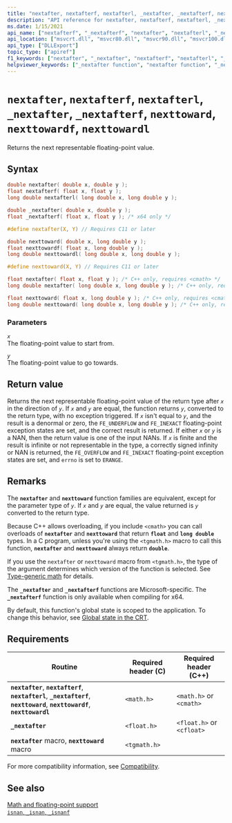 ```yaml
---
title: "nextafter, nextafterf, nextafterl, _nextafter, _nextafterf, nexttoward, nexttowardf, nexttowardl"
description: "API reference for nextafter, nextafterf, nextafterl, _nextafter, _nextafterf, nexttoward, nexttowardf, and nexttowardl; which return the next representable floating-point value."
ms.date: 1/15/2021
api_name: ["nextafterf", "_nextafterf", "nextafter", "nextafterl", "_nextafter", "nexttoward", "nexttowardf", "nexttowardl", "_o__nextafter", "_o_nextafter", "_o_nextafterf", "_o_nextafterl", "_o_nexttoward", "_o_nexttowardf", "_o_nexttowardl", "_o__nextafterf"]
api_location: ["msvcrt.dll", "msvcr80.dll", "msvcr90.dll", "msvcr100.dll", "msvcr100_clr0400.dll", "msvcr110.dll", "msvcr110_clr0400.dll", "msvcr120.dll", "msvcr120_clr0400.dll", "ucrtbase.dll", "api-ms-win-crt-math-l1-1-0.dll"]
api_type: ["DLLExport"]
topic_type: ["apiref"]
f1_keywords: ["nextafter", "_nextafter", "nextafterf", "nextafterl", "_nextafterf", "math/nextafter", "math/nextafterf", "math/nextafterl", "nexttoward", "nexttowardf", "nexttowardl", "math/nexttoward", "math/nexttowardf", "math/nexttowardl"]
helpviewer_keywords: ["_nextafter function", "nextafter function", "_nextafterf function", "nextafterf function", "nextafterl function", "nexttoward function", "nexttowardf function", "nexttowardl function"]
---
```

# `nextafter`, `nextafterf`, `nextafterl`, `_nextafter`, `_nextafterf`, `nexttoward`, `nexttowardf`, `nexttowardl`

Returns the next representable floating-point value.

## Syntax

```C
double nextafter( double x, double y );
float nextafterf( float x, float y );
long double nextafterl( long double x, long double y );

double _nextafter( double x, double y );
float _nextafterf( float x, float y ); /* x64 only */

#define nextafter(X, Y) // Requires C11 or later

double nexttoward( double x, long double y );
float nexttowardf( float x, long double y );
long double nexttowardl( long double x, long double y );

#define nexttoward(X, Y) // Requires C11 or later

float nextafter( float x, float y ); /* C++ only, requires <cmath> */
long double nextafter( long double x, long double y ); /* C++ only, requires <cmath> */

float nexttoward( float x, long double y ); /* C++ only, requires <cmath> */
long double nexttoward( long double x, long double y ); /* C++ only, requires <cmath> */
```

### Parameters

*`x`*\
The floating-point value to start from.

*`y`*\
The floating-point value to go towards.

## Return value

Returns the next representable floating-point value of the return type after *`x`* in the direction of *`y`*. If *`x`* and *`y`* are equal, the function returns *`y`*, converted to the return type, with no exception triggered. If *`x`* isn't equal to *`y`*, and the result is a denormal or zero, the `FE_UNDERFLOW` and `FE_INEXACT` floating-point exception states are set, and the correct result is returned. If either *`x`* or *`y`* is a NAN, then the return value is one of the input NANs. If *`x`* is finite and the result is infinite or not representable in the type, a correctly signed infinity or NAN is returned, the `FE_OVERFLOW` and `FE_INEXACT` floating-point exception states are set, and `errno` is set to `ERANGE`.

## Remarks

The **`nextafter`** and **`nexttoward`** function families are equivalent, except for the parameter type of *`y`*. If *`x`* and *`y`* are equal, the value returned is *`y`* converted to the return type.

Because C++ allows overloading, if you include `<cmath>` you can call overloads of **`nextafter`** and **`nexttoward`** that return **`float`** and **`long double`** types. In a C program, unless you're using the `<tgmath.h>` macro to call this function, **`nextafter`** and **`nexttoward`** always return **`double`**.

If you use the `nextafter` or `nexttoward` macro from `<tgmath.h>`, the type of the argument determines which version of the function is selected. See [Type-generic math](../tgmath.md) for details.

The **`_nextafter`** and **`_nextafterf`** functions are Microsoft-specific. The **`_nextafterf`** function is only available when compiling for x64.

By default, this function's global state is scoped to the application. To change this behavior, see [Global state in the CRT](../global-state.md).

## Requirements

| Routine | Required header (C) | Required header (C++) |
|---|---|---|
| **`nextafter`**, **`nextafterf`**, **`nextafterl`**, **`_nextafterf`**, **`nexttoward`**, **`nexttowardf`**, **`nexttowardl`** | `<math.h>` | `<math.h>` or `<cmath>` |
| **`_nextafter`** | `<float.h>` | `<float.h>` or `<cfloat>` |
| **`nextafter`** macro, **`nexttoward`** macro | `<tgmath.h>` |  |

For more compatibility information, see [Compatibility](../compatibility.md).

## See also

[Math and floating-point support](../floating-point-support.md)\
[`isnan`, `_isnan`, `_isnanf`](isnan-isnan-isnanf.md)
